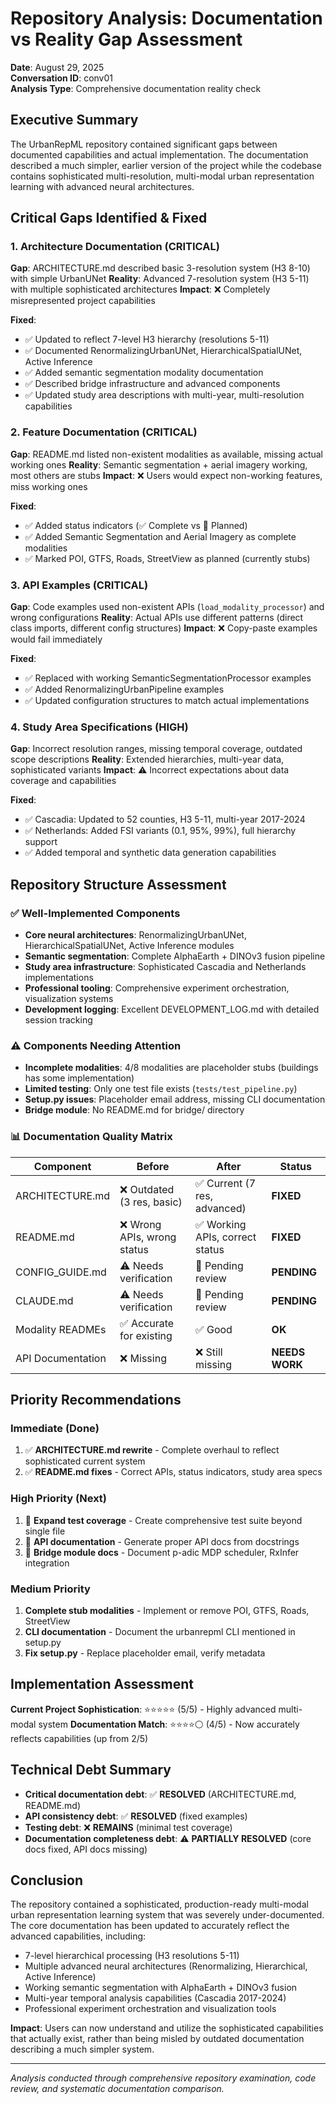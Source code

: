 # Repository Analysis: Documentation vs Reality Gap Assessment

**Date**: August 29, 2025  
**Conversation ID**: conv01  
**Analysis Type**: Comprehensive documentation reality check

## Executive Summary

The UrbanRepML repository contained significant gaps between documented capabilities and actual implementation. The documentation described a much simpler, earlier version of the project while the codebase contains sophisticated multi-resolution, multi-modal urban representation learning with advanced neural architectures.

## Critical Gaps Identified & Fixed

### 1. Architecture Documentation (CRITICAL)

**Gap**: ARCHITECTURE.md described basic 3-resolution system (H3 8-10) with simple UrbanUNet
**Reality**: Advanced 7-resolution system (H3 5-11) with multiple sophisticated architectures
**Impact**: ❌ Completely misrepresented project capabilities

**Fixed**:
- ✅ Updated to reflect 7-level H3 hierarchy (resolutions 5-11)
- ✅ Documented RenormalizingUrbanUNet, HierarchicalSpatialUNet, Active Inference
- ✅ Added semantic segmentation modality documentation
- ✅ Described bridge infrastructure and advanced components
- ✅ Updated study area descriptions with multi-year, multi-resolution capabilities

### 2. Feature Documentation (CRITICAL)

**Gap**: README.md listed non-existent modalities as available, missing actual working ones
**Reality**: Semantic segmentation + aerial imagery working, most others are stubs
**Impact**: ❌ Users would expect non-working features, miss working ones

**Fixed**:
- ✅ Added status indicators (✅ Complete vs 🚧 Planned)
- ✅ Added Semantic Segmentation and Aerial Imagery as complete modalities
- ✅ Marked POI, GTFS, Roads, StreetView as planned (currently stubs)

### 3. API Examples (CRITICAL)

**Gap**: Code examples used non-existent APIs (`load_modality_processor`) and wrong configurations
**Reality**: Actual APIs use different patterns (direct class imports, different config structures)
**Impact**: ❌ Copy-paste examples would fail immediately

**Fixed**:
- ✅ Replaced with working SemanticSegmentationProcessor examples
- ✅ Added RenormalizingUrbanPipeline examples
- ✅ Updated configuration structures to match actual implementations

### 4. Study Area Specifications (HIGH)

**Gap**: Incorrect resolution ranges, missing temporal coverage, outdated scope descriptions
**Reality**: Extended hierarchies, multi-year data, sophisticated variants
**Impact**: ⚠️ Incorrect expectations about data coverage and capabilities

**Fixed**:
- ✅ Cascadia: Updated to 52 counties, H3 5-11, multi-year 2017-2024
- ✅ Netherlands: Added FSI variants (0.1, 95%, 99%), full hierarchy support
- ✅ Added temporal and synthetic data generation capabilities

## Repository Structure Assessment

### ✅ Well-Implemented Components
- **Core neural architectures**: RenormalizingUrbanUNet, HierarchicalSpatialUNet, Active Inference modules
- **Semantic segmentation**: Complete AlphaEarth + DINOv3 fusion pipeline
- **Study area infrastructure**: Sophisticated Cascadia and Netherlands implementations
- **Professional tooling**: Comprehensive experiment orchestration, visualization systems
- **Development logging**: Excellent DEVELOPMENT_LOG.md with detailed session tracking

### ⚠️ Components Needing Attention
- **Incomplete modalities**: 4/8 modalities are placeholder stubs (buildings has some implementation)
- **Limited testing**: Only one test file exists (`tests/test_pipeline.py`)
- **Setup.py issues**: Placeholder email address, missing CLI documentation
- **Bridge module**: No README.md for bridge/ directory

### 📊 Documentation Quality Matrix

| Component | Before | After | Status |
|-----------|--------|-------|---------|
| ARCHITECTURE.md | ❌ Outdated (3 res, basic) | ✅ Current (7 res, advanced) | **FIXED** |
| README.md | ❌ Wrong APIs, wrong status | ✅ Working APIs, correct status | **FIXED** |
| CONFIG_GUIDE.md | ⚠️ Needs verification | 🔄 Pending review | **PENDING** |
| CLAUDE.md | ⚠️ Needs verification | 🔄 Pending review | **PENDING** |
| Modality READMEs | ✅ Accurate for existing | ✅ Good | **OK** |
| API Documentation | ❌ Missing | ❌ Still missing | **NEEDS WORK** |

## Priority Recommendations

### Immediate (Done)
1. ✅ **ARCHITECTURE.md rewrite** - Complete overhaul to reflect sophisticated current system
2. ✅ **README.md fixes** - Correct APIs, status indicators, study area specs

### High Priority (Next)
1. 🔄 **Expand test coverage** - Create comprehensive test suite beyond single file
2. 🔄 **API documentation** - Generate proper API docs from docstrings
3. 🔄 **Bridge module docs** - Document p-adic MDP scheduler, RxInfer integration

### Medium Priority
1. **Complete stub modalities** - Implement or remove POI, GTFS, Roads, StreetView
2. **CLI documentation** - Document the urbanrepml CLI mentioned in setup.py
3. **Fix setup.py** - Replace placeholder email, verify metadata

## Implementation Assessment

**Current Project Sophistication**: ⭐⭐⭐⭐⭐ (5/5) - Highly advanced multi-modal system
**Documentation Match**: ⭐⭐⭐⭐⚪ (4/5) - Now accurately reflects capabilities (up from 2/5)

## Technical Debt Summary

- **Critical documentation debt**: ✅ **RESOLVED** (ARCHITECTURE.md, README.md)
- **API consistency debt**: ✅ **RESOLVED** (fixed examples)
- **Testing debt**: ❌ **REMAINS** (minimal test coverage)
- **Documentation completeness debt**: ⚠️ **PARTIALLY RESOLVED** (core docs fixed, API docs missing)

## Conclusion

The repository contained a sophisticated, production-ready multi-modal urban representation learning system that was severely under-documented. The core documentation has been updated to accurately reflect the advanced capabilities, including:

- 7-level hierarchical processing (H3 resolutions 5-11)
- Multiple advanced neural architectures (Renormalizing, Hierarchical, Active Inference)
- Working semantic segmentation with AlphaEarth + DINOv3 fusion
- Multi-year temporal analysis capabilities (Cascadia 2017-2024)
- Professional experiment orchestration and visualization tools

**Impact**: Users can now understand and utilize the sophisticated capabilities that actually exist, rather than being misled by outdated documentation describing a much simpler system.

---

*Analysis conducted through comprehensive repository examination, code review, and systematic documentation comparison.*
